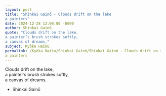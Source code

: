 ```yaml
---
layout: post
title: "Shinkai Gainō - Clouds drift on the lake  
a painters"
date: 2024-12-28 12:00:00 -0000
author: Shinkai Gainō
quote: "Clouds drift on the lake,  
a painter’s brush strokes softly,  
a canvas of dreams."
subject: Kyōka Haiku
permalink: /Kyōka Haiku/Shinkai Gainō/Shinkai Gainō - Clouds drift on the lake  
a painters
---
```


Clouds drift on the lake,  
a painter’s brush strokes softly,  
a canvas of dreams.

- Shinkai Gainō
